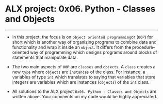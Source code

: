# ALX project: 0x06. Python - Classes and Objects
--------

* In this project, the focus is on `object oriented programming`or (`OOP`) for short which is another way of organizing programs to combine data and functionality and wrap it inside an `object`. It differs from the procedure-oriented way of programming which designs programs around blocks of statements that manipulate data. 

* The two main aspects of `OOP` are `classes` and `objects`. A `class` creates a new `type` where `objects` are `instances` of the class. For instance, a variables of type `int` which translates to saying that variables that store integers are variables which are instances (`objects`) of the `int` class.

* All solutions to the ALX project `0x06. Python - Classes and Objects` are written above. Your comments on my code would be highly appreciated.
